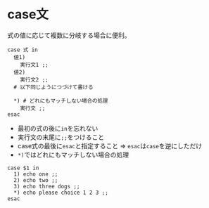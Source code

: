 # case文

式の値に応じて複数に分岐する場合に便利。

```
case 式 in
  値1)
    実行文1 ;;
  値2)
    実行文2 ;;
  # 以下同じようにつづけて書ける

  *) # どれにもマッチしない場合の処理
    実行文 ;;
esac
```
- 最初の式の後に`in`を忘れない
- 実行文の末尾に`;;`をつけること
- case式の最後に`esac`と指定すること => `esac`は`case`を逆にしただけ
- `*)`ではどれにもマッチしない場合の処理

```
case $1 in
  1) echo one ;;
  2) echo two ;;
  3) echo three dogs ;;
  *) echo please choice 1 2 3 ;;
esac
```

